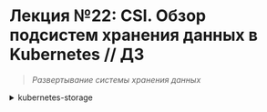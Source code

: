 # **Лекция №22: CSI. Обзор подсистем хранения данных в Kubernetes // ДЗ**
> _Развертывание системы хранения данных_
<details>
  <summary>kubernetes-storage</summary>

## **Задание:**
Развертывание системы хранения данных

Цель:
В данном дз студенты научатся взаимодействовать с CSI. Изучат нюансы хранения данных для Stateful приложений.

Описание/Пошаговая инструкция выполнения домашнего задания:
Все действия описаны в методическом указании.


Критерии оценки:
0 б. - задание не выполнено
1 б. - задание выполнено
2 б. - выполнены все дополнительные задания

---

### План работы:

- Обычное домашнее задание
  - установить CSI-драйвер и протестировать функционал снапшотов
- Домашнее задание 🌟
  - развернуть k8s-кластер, к которому добавить хранилище на iSCSI

###  Обычное домашнее задание
- Создать StorageClass для CSI Host Path Driver
  - На своей тестовой машине его нужно установить самостоятельно
- Создать объект PVC c именем `storage-pvc`
- Создать объект Pod c именем `storage-pod`
- Хранилище нужно смонтировать в `/data`


## **Выполнено:**

### 1. Подготовка

~~~bash
cd ./terraform-k8s
terraform init
terraform apply --auto-approve
~~~
~~~bash
kubectl get nodes
~~~
~~~
NAME              STATUS   ROLES    AGE     VERSION
k8s-4otus-node1   Ready    <none>   4m10s   v1.24.6
~~~

### 2. Создадим StorageClass для CSI Host Path Driver

- установим CSI-драйвер
~~~bash
cd kubrernetes-csi/csi-driver-host-path/deploy/kubernetes-1.24
./deploy.sh
~~~

- Создадим объект PVC c именем `storage-pvc`
~~~bash
kubectl apply -f ./hw/storage-class.yaml -f ./hw/storage-pvc.yaml
kubectl get pvc
~~~
~~~
NAME          STATUS   VOLUME                                     CAPACITY   ACCESS MODES   STORAGECLASS                AGE
storage-pvc   Bound    pvc-8f0f5356-536b-46c6-94bd-eacfea52a566   1Gi        RWO            csi-hostpath-storageclass   2m10s
~~~

- Создадим объект Pod c именем `storage-pod`
~~~bash
kubectl apply -f ./hw/storage-pod.yaml 
~~~

### 3. Протестируем функционал снапшотов

~~~bash
kubectl exec storage-pod -- ls /data/
kubectl exec storage-pod -- touch /data/test.file
kubectl exec storage-pod -- ls /data/
~~~
~~~bash
kubectl apply -f hw/csi-snapshot.yaml
~~~
~~~
volumesnapshot.snapshot.storage.k8s.io/csi-snapshot created
~~~

- Удаляем pod,pvc,pv
~~~bash
kubectl delete -f ./hw/storage-pvc.yaml -f ./hw/storage-pod.yaml  
~~~
~~~
persistentvolumeclaim "storage-pvc" deleted
pod "storage-pod" deleted
~~~

- Создаем pvc из снапшота
~~~bash
kubectl apply -f hw/csi-restore.yaml
~~~

- Заново создадим объект Pod c именем `storage-pod`
~~~bash
kubectl apply -f ./hw/storage-pod.yaml 
~~~

- Проверяем наличие файла
~~~bash
kubectl exec storage-pod -- ls /data/
~~~
~~~
test.file
~~~

## **Полезное:**


